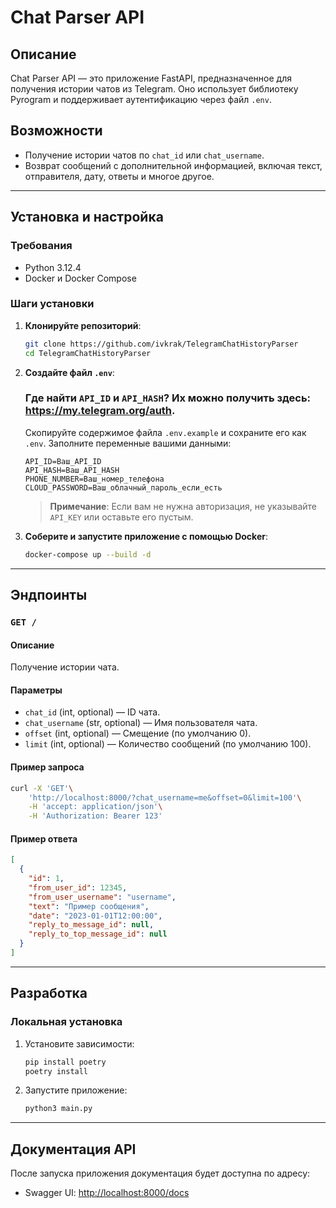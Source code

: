 # Chat Parser API

## Описание
Chat Parser API — это приложение FastAPI, предназначенное для получения истории чатов из Telegram. Оно использует библиотеку Pyrogram и поддерживает аутентификацию через файл `.env`.

## Возможности
- Получение истории чатов по `chat_id` или `chat_username`.
- Возврат сообщений с дополнительной информацией, включая текст, отправителя, дату, ответы и многое другое.

---

## Установка и настройка

### Требования
- Python 3.12.4
- Docker и Docker Compose

### Шаги установки

1. **Клонируйте репозиторий**:
   ```bash
   git clone https://github.com/ivkrak/TelegramChatHistoryParser
   cd TelegramChatHistoryParser
   ```

2. **Создайте файл `.env`**:

   ### Где найти `API_ID` и `API_HASH`? Их можно получить здесь: https://my.telegram.org/auth.

   Скопируйте содержимое файла `.env.example` и сохраните его как `.env`. Заполните переменные вашими данными:
   ```env
   API_ID=Ваш_API_ID
   API_HASH=Ваш_API_HASH
   PHONE_NUMBER=Ваш_номер_телефона
   CLOUD_PASSWORD=Ваш_облачный_пароль_если_есть
   ```

   > **Примечание**: Если вам не нужна авторизация, не указывайте `API_KEY` или оставьте его пустым.

3. **Соберите и запустите приложение с помощью Docker**:
   ```bash
   docker-compose up --build -d
   ```

---

## Эндпоинты

### `GET /`
#### Описание
Получение истории чата.

#### Параметры
- `chat_id` (int, optional) — ID чата.
- `chat_username` (str, optional) — Имя пользователя чата.
- `offset` (int, optional) — Смещение (по умолчанию 0).
- `limit` (int, optional) — Количество сообщений (по умолчанию 100).

#### Пример запроса
```bash
curl -X 'GET'\
    'http://localhost:8000/?chat_username=me&offset=0&limit=100'\
    -H 'accept: application/json'\
    -H 'Authorization: Bearer 123'
```

#### Пример ответа
```json
[
  {
    "id": 1,
    "from_user_id": 12345,
    "from_user_username": "username",
    "text": "Пример сообщения",
    "date": "2023-01-01T12:00:00",
    "reply_to_message_id": null,
    "reply_to_top_message_id": null
  }
]
```

---

## Разработка

### Локальная установка
1. Установите зависимости:
   ```bash
   pip install poetry
   poetry install
   ```

2. Запустите приложение:
   ```bash
   python3 main.py
   ```

---

## Документация API
После запуска приложения документация будет доступна по адресу:
- Swagger UI: [http://localhost:8000/docs](http://localhost:8000/docs)
